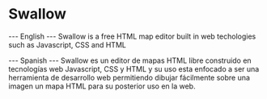 # Swallow

--- English ---
Swallow is a free HTML map editor built in web techologies such as Javascript, CSS and HTML

--- Spanish ---
Swallow es un editor de mapas HTML libre construido en tecnologías web Javascript, CSS y HTML
y su uso esta enfocado a ser una herramienta de desarrollo web permitiendo dibujar fácilmente 
sobre una imagen un mapa HTML para su posterior uso en la web.

